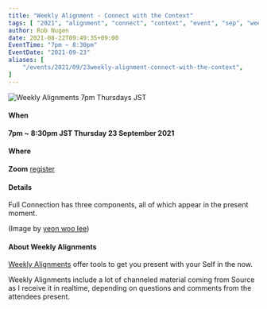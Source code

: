 ```yaml
---
title: "Weekly Alignment - Connect with the Context"
tags: [ "2021", "alignment", "connect", "context", "event", "sep", "weekly" ]
author: Rob Nugen
date: 2021-08-22T09:49:35+09:00
EventTime: "7pm ~ 8:30pm"
EventDate: "2021-09-23"
aliases: [
    "/events/2021/09/23weekly-alignment-connect-with-the-context",
]
---
```


<img
src="https://b.robnugen.com/blog/2021/2021_sep_23_weekly_align_connect_context.jpg"
alt="Weekly Alignments 7pm Thursdays JST"
class="title" />

#### When

**7pm ~ 8:30pm JST Thursday 23 September 2021**

#### Where

**Zoom** [register](/weekly-alignments/registration/)

#### Details

Full Connection has three components, all of which appear in the present moment.

(Image by <a href="https://pixabay.com/users/dldusdn-6537541/">yeon woo lee</a>)

#### About Weekly Alignments

[Weekly Alignments](/weekly-alignments/) offer tools to get you present with your Self in the now.

Weekly Alignments include a lot of channeled material coming from
Source as I receive it in realtime, depending on questions and
comments from the attendees present.
